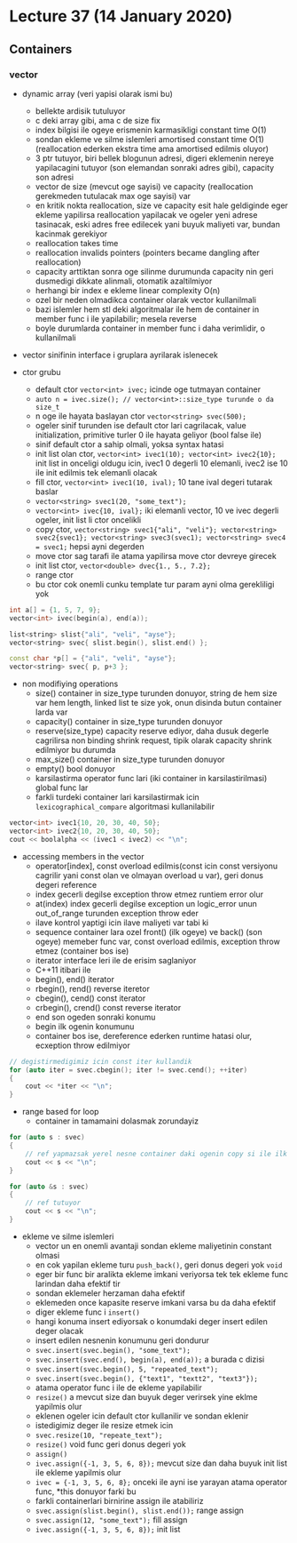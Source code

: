 # Lecture 37 (14 January 2020)

## Containers

### vector

- dynamic array (veri yapisi olarak ismi bu)
  - bellekte ardisik tutuluyor
  - c deki array gibi, ama c de size fix
  - index bilgisi ile ogeye erismenin karmasikligi constant time O(1)
  - sondan ekleme ve silme islemleri amortised constant time O(1) (reallocation ederken ekstra time ama amortised edilmis oluyor)
  - 3 ptr tutuyor, biri bellek blogunun adresi, digeri eklemenin nereye yapilacagini tutuyor (son elemandan sonraki adres gibi), capacity son adresi
  - vector de size (mevcut oge sayisi) ve capacity (reallocation gerekmeden tutulacak max oge sayisi) var
  - en kritik nokta reallocation, size ve capacity esit hale geldiginde eger ekleme yapilirsa reallocation yapilacak ve ogeler yeni adrese tasinacak, eski adres free edilecek yani buyuk maliyeti var, bundan kacinmak gerekiyor
  - reallocation takes time
  - reallocation invalids pointers (pointers became dangling after reallocation)
  - capacity arttiktan sonra oge silinme durumunda capacity nin geri dusmedigi dikkate alinmali, otomatik azaltilmiyor
  - herhangi bir index e ekleme linear complexity O(n)
  - ozel bir neden olmadikca container olarak vector kullanilmali
  - bazi islemler hem stl deki algoritmalar ile hem de container in member func i ile yapilabilir; mesela reverse
  - boyle durumlarda container in member func i daha verimlidir, o kullanilmali

- vector sinifinin interface i gruplara ayrilarak islenecek

- ctor grubu
  - default ctor `vector<int> ivec;` icinde oge tutmayan container
  - `auto n = ivec.size(); // vector<int>::size_type turunde o da size_t`
  - n oge ile hayata baslayan ctor `vector<string> svec(500);`
  - ogeler sinif turunden ise default ctor lari cagrilacak, value initialization, primitive turler 0 ile hayata geliyor (bool false ile)
  - sinif default ctor a sahip olmali, yoksa syntax hatasi
  - init list olan ctor, `vector<int> ivec1(10); vector<int> ivec2{10};` init list in onceligi oldugu icin, ivec1 0 degerli 10 elemanli, ivec2 ise 10 ile init edilmis tek elemanli olacak
  - fill ctor, `vector<int> ivec1(10, ival);` 10 tane ival degeri tutarak baslar
  - `vector<string> svec1(20, "some_text");`
  - `vector<int> ivec{10, ival};` iki elemanli vector, 10 ve ivec degerli ogeler, init list li ctor oncelikli
  - copy ctor, `vector<string> svec1{"ali", "veli"}; vector<string> svec2{svec1}; vector<string> svec3(svec1); vector<string> svec4 = svec1;` hepsi ayni degerden
  - move ctor sag tarafi ile atama yapilirsa move ctor devreye girecek
  - init list ctor, `vector<double> dvec{1., 5., 7.2};`
  - range ctor
  - bu ctor cok onemli cunku template tur param ayni olma gerekliligi yok

```cpp
int a[] = {1, 5, 7, 9};
vector<int> ivec(begin(a), end(a));

list<string> slist{"ali", "veli", "ayse"};
vector<string> svec{ slist.begin(), slist.end() };

const char *p[] = {"ali", "veli", "ayse"};
vector<string> svec{ p, p+3 };
```

- non modifiying operations
  - size() container in size_type turunden donuyor, string de hem size var hem length, linked list te size yok, onun disinda butun container larda var
  - capacity() container in size_type turunden donuyor
  - reserve(size_type) capacity reserve ediyor, daha dusuk degerle cagrilirsa non binding shrink request, tipik olarak capacity shrink edilmiyor bu durumda
  - max_size() container in size_type turunden donuyor
  - empty() bool donuyor
  - karsilastirma operator func lari (iki container in karsilastirilmasi) global func lar
  - farkli turdeki container lari karsilastirmak icin `lexicographical_compare` algoritmasi kullanilabilir

```cpp
vector<int> ivec1{10, 20, 30, 40, 50};
vector<int> ivec2{10, 20, 30, 40, 50};
cout << boolalpha << (ivec1 < ivec2) << "\n";
```

- accessing members in the vector
  - operator[index], const overload edilmis(const icin const versiyonu cagrilir yani const olan ve olmayan overload u var), geri donus degeri reference
  - index gecerli degilse exception throw etmez runtiem error olur
  - at(index) index gecerli degilse exception un logic_error unun out_of_range turunden exception throw eder
  - ilave kontrol yaptigi icin ilave maliyeti var tabi ki
  - sequence container lara ozel front() (ilk ogeye) ve back() (son ogeye) memeber func var, const overload edilmis, exception throw etmez (container bos ise)
  - iterator interface leri ile de erisim saglaniyor
  - C++11 itibari ile
  - begin(), end() iterator
  - rbegin(), rend() reverse iteretor
  - cbegin(), cend() const iterator
  - crbegin(), crend() const reverse iterator
  - end son ogeden sonraki konumu
  - begin ilk ogenin konumunu
  - container bos ise, dereference ederken runtime hatasi olur, ecxeption throw edilmiyor

```cpp
// degistirmedigimiz icin const iter kullandik
for (auto iter = svec.cbegin(); iter != svec.cend(); ++iter)
{
    cout << *iter << "\n";
}
```

- range based for loop
  - container in tamamaini dolasmak zorundayiz

```cpp
for (auto s : svec)
{
    // ref yapmazsak yerel nesne container daki ogenin copy si ile ilk deger alan nesne
    cout << s << "\n";
}

for (auto &s : svec)
{
    // ref tutuyor
    cout << s << "\n";
}
```

- ekleme ve silme islemleri
  - vector un en onemli avantaji sondan ekleme maliyetinin constant olmasi
  - en cok yapilan ekleme turu `push_back()`, geri donus degeri yok `void`
  - eger bir func bir aralikta ekleme imkani veriyorsa tek tek ekleme func larindan daha efektif tir
  - sondan eklemeler herzaman daha efektif
  - eklemeden once kapasite reserve imkani varsa bu da daha efektif
  - diger ekleme func i `insert()`
  - hangi konuma insert ediyorsak o konumdaki deger insert edilen deger olacak
  - insert edilen nesnenin konumunu geri dondurur
  - `svec.insert(svec.begin(), "some_text");`
  - `svec.insert(svec.end(), begin(a), end(a));` a burada c dizisi
  - `svec.insert(svec.begin(), 5, "repeated_text");`
  - `svec.insert(svec.begin(), {"text1", "textt2", "text3"});`
  - atama operator func i ile de ekleme yapilabilir
  - `resize()` a mevcut size dan buyuk deger verirsek yine eklme yapilmis olur
  - eklenen ogeler icin default ctor kullanilir ve sondan eklenir
  - istedigimiz deger ile resize etmek icin
  - `svec.resize(10, "repeate_text");`
  - `resize()` void func geri donus degeri yok
  - `assign()`
  - `ivec.assign({-1, 3, 5, 6, 8});` mevcut size dan daha buyuk init list ile ekleme yapilmis olur
  - `ivec = {-1, 3, 5, 6, 8};` onceki ile ayni ise yarayan atama operator func, *this donuyor farki bu
  - farkli containerlari birnirine assign ile atabiliriz
  - `svec.assign(slist.begin(), slist.end());` range assign
  - `svec.assign(12, "some_text");` fill assign
  - `ivec.assign({-1, 3, 5, 6, 8});` init list